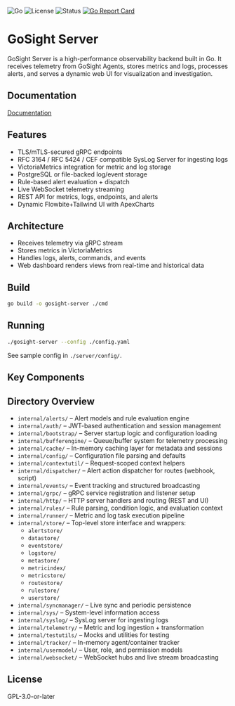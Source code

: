 ![Go](https://img.shields.io/badge/built%20with-Go-blue) ![License](https://img.shields.io/github/license/aaronlmathis/gosight-server) ![Status](https://img.shields.io/badge/status-active-brightgreen) [![Go Report Card](https://goreportcard.com/badge/github.com/aaronlmathis/gosight-server)](https://goreportcard.com/report/github.com/aaronlmathis/gosight-server)
# GoSight Server

GoSight Server is a high-performance observability backend built in Go. It receives telemetry from GoSight Agents, stores metrics and logs, processes alerts, and serves a dynamic web UI for visualization and investigation.

## Documentation
[Documentation](docs/)

## Features

- TLS/mTLS-secured gRPC endpoints
- RFC 3164 / RFC 5424 / CEF compatible SysLog Server for ingesting logs
- VictoriaMetrics integration for metric and log storage
- PostgreSQL or file-backed log/event storage
- Rule-based alert evaluation + dispatch
- Live WebSocket telemetry streaming
- REST API for metrics, logs, endpoints, and alerts
- Dynamic Flowbite+Tailwind UI with ApexCharts

## Architecture

- Receives telemetry via gRPC stream
- Stores metrics in VictoriaMetrics
- Handles logs, alerts, commands, and events
- Web dashboard renders views from real-time and historical data

## Build

```bash
go build -o gosight-server ./cmd
```

## Running

```bash
./gosight-server --config ./config.yaml
```

See sample config in `./server/config/`.

## Key Components

## Directory Overview

- `internal/alerts/` – Alert models and rule evaluation engine
- `internal/auth/` – JWT-based authentication and session management
- `internal/bootstrap/` – Server startup logic and configuration loading
- `internal/bufferengine/` – Queue/buffer system for telemetry processing
- `internal/cache/` – In-memory caching layer for metadata and sessions
- `internal/config/` – Configuration file parsing and defaults
- `internal/contextutil/` – Request-scoped context helpers
- `internal/dispatcher/` – Alert action dispatcher for routes (webhook, script)
- `internal/events/` – Event tracking and structured broadcasting
- `internal/grpc/` – gRPC service registration and listener setup
- `internal/http/` – HTTP server handlers and routing (REST and UI)
- `internal/rules/` – Rule parsing, condition logic, and evaluation context
- `internal/runner/` – Metric and log task execution pipeline
- `internal/store/` – Top-level store interface and wrappers:
  - `alertstore/`
  - `datastore/`
  - `eventstore/`
  - `logstore/`
  - `metastore/`
  - `metricindex/`
  - `metricstore/`
  - `routestore/`
  - `rulestore/`
  - `userstore/`
- `internal/syncmanager/` – Live sync and periodic persistence
- `internal/sys/` – System-level information access
- `internal/syslog/` – SysLog server for ingesting logs
- `internal/telemetry/` – Metric and log ingestion + transformation
- `internal/testutils/` – Mocks and utilities for testing
- `internal/tracker/` – In-memory agent/container tracker
- `internal/usermodel/` – User, role, and permission models
- `internal/websocket/` – WebSocket hubs and live stream broadcasting

## License

GPL-3.0-or-later
